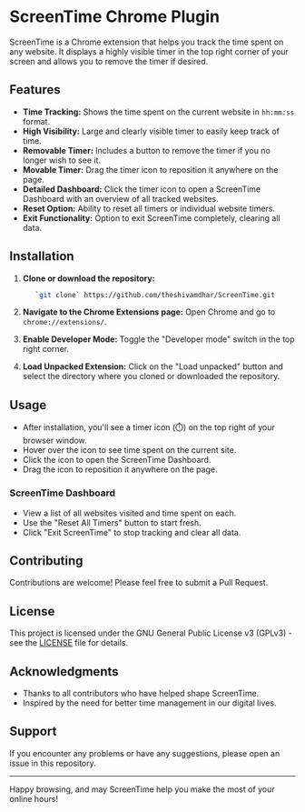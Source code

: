 # ScreenTime Chrome Plugin

ScreenTime is a Chrome extension that helps you track the time spent on any website. It displays a highly visible timer in the top right corner of your screen and allows you to remove the timer if desired.

## Features

- **Time Tracking:** Shows the time spent on the current website in `hh:mm:ss` format.
- **High Visibility:** Large and clearly visible timer to easily keep track of time.
- **Removable Timer:** Includes a button to remove the timer if you no longer wish to see it.
- **Movable Timer:** Drag the timer icon to reposition it anywhere on the page.
- **Detailed Dashboard:** Click the timer icon to open a ScreenTime Dashboard with an overview of all tracked websites.
- **Reset Option:** Ability to reset all timers or individual website timers.
- **Exit Functionality:** Option to exit ScreenTime completely, clearing all data.

## Installation

1. **Clone or download the repository:**

   ```bash
      `git clone` https://github.com/theshivamdhar/ScreenTime.git

3. **Navigate to the Chrome Extensions page:**
Open Chrome and go to `chrome://extensions/`.

4. **Enable Developer Mode:**
Toggle the "Developer mode" switch in the top right corner.

5. **Load Unpacked Extension:**
Click on the "Load unpacked" button and select the directory where you cloned or downloaded the repository.

## Usage

- After installation, you'll see a timer icon (⏱️) on the top right of your browser window.
- Hover over the icon to see time spent on the current site.
- Click the icon to open the ScreenTime Dashboard.
- Drag the icon to reposition it anywhere on the page.

### ScreenTime Dashboard

- View a list of all websites visited and time spent on each.
- Use the "Reset All Timers" button to start fresh.
- Click "Exit ScreenTime" to stop tracking and clear all data.

## Contributing

Contributions are welcome! Please feel free to submit a Pull Request.

## License

This project is licensed under the GNU General Public License v3 (GPLv3) - see the [LICENSE](LICENSE) file for details.

## Acknowledgments

- Thanks to all contributors who have helped shape ScreenTime.
- Inspired by the need for better time management in our digital lives.

## Support

If you encounter any problems or have any suggestions, please open an issue in this repository.

---

Happy browsing, and may ScreenTime help you make the most of your online hours!

